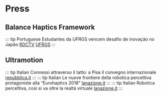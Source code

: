 # Press

## Balance Haptics Framework

::: tip Portuguese
Estudantes da UFRGS vencem desafio de inovação no Japão
[RDCTV](https://rdctv.com.br/variedades/estudantes-da-ufrgs-vencem-desafio-de-inovacao-no-japao/)
[UFRGS](http://www.inf.ufrgs.br/site/noticia/alunos-do-inf-vencem-desafio-de-inovacao-no-japaocientifico/)
:::

## Ultramotion

::: tip Italian
Connessi attraverso il tatto: a Pisa il convegno internazionale
[repubblica.it](https://video.repubblica.it/edizione/firenze/connessi-attraverso-il-tatto-a-pisa-il-convegno-internazionale/307988/308620)
:::
::: tip Italian
Le nuove frontiere della robotica percettiva protagoniste alla “Eurohaptics 2018”
[lanazione.it](https://www.lanazione.it/cronaca/foto/le-nuove-frontiere-della-robotica-percettiva-protagoniste-alla-eurohaptics-2018-1.3978953)
:::
::: tip Italian
Robotica percettiva, così si va oltre la realtà virtuale
[lanazione.it](https://www.lanazione.it/cronaca/robotica-percettiva-cos%C3%AC-si-va-oltre-la-realt%C3%A0-virtuale-foto-1.3978955)
:::